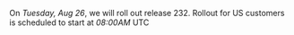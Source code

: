 On *Tuesday, Aug 26*, we will roll out release 232.
Rollout for US customers is scheduled to start at *08:00AM* UTC
